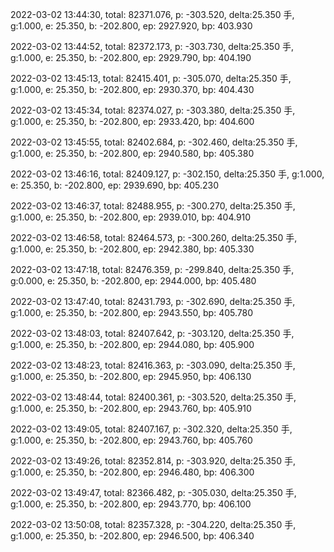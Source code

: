 2022-03-02 13:44:30, total: 82371.076, p: -303.520, delta:25.350 手, g:1.000, e: 25.350, b: -202.800, ep: 2927.920, bp: 403.930

2022-03-02 13:44:52, total: 82372.173, p: -303.730, delta:25.350 手, g:1.000, e: 25.350, b: -202.800, ep: 2929.790, bp: 404.190

2022-03-02 13:45:13, total: 82415.401, p: -305.070, delta:25.350 手, g:1.000, e: 25.350, b: -202.800, ep: 2930.370, bp: 404.430

2022-03-02 13:45:34, total: 82374.027, p: -303.380, delta:25.350 手, g:1.000, e: 25.350, b: -202.800, ep: 2933.420, bp: 404.600

2022-03-02 13:45:55, total: 82402.684, p: -302.460, delta:25.350 手, g:1.000, e: 25.350, b: -202.800, ep: 2940.580, bp: 405.380

2022-03-02 13:46:16, total: 82409.127, p: -302.150, delta:25.350 手, g:1.000, e: 25.350, b: -202.800, ep: 2939.690, bp: 405.230

2022-03-02 13:46:37, total: 82488.955, p: -300.270, delta:25.350 手, g:1.000, e: 25.350, b: -202.800, ep: 2939.010, bp: 404.910

2022-03-02 13:46:58, total: 82464.573, p: -300.260, delta:25.350 手, g:1.000, e: 25.350, b: -202.800, ep: 2942.380, bp: 405.330

2022-03-02 13:47:18, total: 82476.359, p: -299.840, delta:25.350 手, g:0.000, e: 25.350, b: -202.800, ep: 2944.000, bp: 405.480

2022-03-02 13:47:40, total: 82431.793, p: -302.690, delta:25.350 手, g:1.000, e: 25.350, b: -202.800, ep: 2943.550, bp: 405.780

2022-03-02 13:48:03, total: 82407.642, p: -303.120, delta:25.350 手, g:1.000, e: 25.350, b: -202.800, ep: 2944.080, bp: 405.900

2022-03-02 13:48:23, total: 82416.363, p: -303.090, delta:25.350 手, g:1.000, e: 25.350, b: -202.800, ep: 2945.950, bp: 406.130

2022-03-02 13:48:44, total: 82400.361, p: -303.520, delta:25.350 手, g:1.000, e: 25.350, b: -202.800, ep: 2943.760, bp: 405.910

2022-03-02 13:49:05, total: 82407.167, p: -302.320, delta:25.350 手, g:1.000, e: 25.350, b: -202.800, ep: 2943.760, bp: 405.760

2022-03-02 13:49:26, total: 82352.814, p: -303.920, delta:25.350 手, g:1.000, e: 25.350, b: -202.800, ep: 2946.480, bp: 406.300

2022-03-02 13:49:47, total: 82366.482, p: -305.030, delta:25.350 手, g:1.000, e: 25.350, b: -202.800, ep: 2943.770, bp: 406.100

2022-03-02 13:50:08, total: 82357.328, p: -304.220, delta:25.350 手, g:1.000, e: 25.350, b: -202.800, ep: 2946.500, bp: 406.340